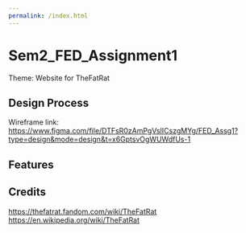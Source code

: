 ```yaml
---
permalink: /index.html
---
```


# Sem2_FED_Assignment1

Theme: Website for TheFatRat

## Design Process
Wireframe link: https://www.figma.com/file/DTFsR0zAmPgVsIICszgMYg/FED_Assg1?type=design&mode=design&t=x6GptsvOgWUWdfUs-1

## Features

## Credits
https://thefatrat.fandom.com/wiki/TheFatRat
https://en.wikipedia.org/wiki/TheFatRat